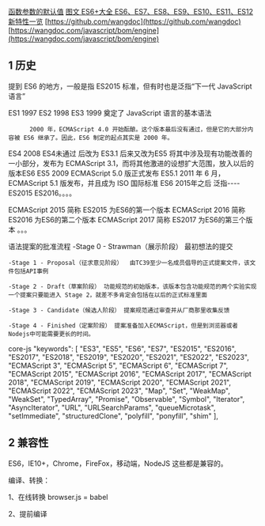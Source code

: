 [函数参数的默认值](https://juejin.cn/post/6844903631938912264)
[图文 ES6+大全 ES6、ES7、ES8、ES9、ES10、ES11、ES12 新特性一览](https://zhuanlan.zhihu.com/p/491868475)
[https://github.com/wangdoc](https://github.com/wangdoc)
[https://wangdoc.com/javascript/bom/engine](https://wangdoc.com/javascript/bom/engine)
## 1 历史


提到 ES6 的地方，一般是指 ES2015 标准，但有时也是泛指“下一代 JavaScript 语言”


ES1       1997
ES2       1998
ES3       1999  奠定了 JavaScript 语言的基本语法

          2000 年，ECMAScript 4.0 开始酝酿。这个版本最后没有通过，但是它的大部分内容被 ES6 继承了。因此，ES6 制定的起点其实是 2000 年。
ES4       2008  ES4未通过 后改为  ES3.1 后来又改为ES5
          将其中涉及现有功能改善的一小部分，发布为 ECMAScript 3.1，而将其他激进的设想扩大范围，放入以后的版本ES6
ES5       2009  ECMAScript 5.0 版正式发布
ES5.1     2011 年 6 月，ECMAScript 5.1 版发布，并且成为 ISO 国际标准
ES6       2015年之后   泛指----ES2015 ES2016。。。。

ECMAScript 2015  简称   ES2015  为ES6的第一个版本
ECMAScript 2016  简称   ES2016  为ES6的第二个版本
ECMAScript 2017  简称   ES2017  为ES6的第三个版本
。。。


语法提案的批准流程
    -Stage 0 - Strawman（展示阶段） 最初想法的提交

    -Stage 1 - Proposal（征求意见阶段）  由TC39至少一名成员倡导的正式提案文件，该文件包括API事例

    -Stage 2 - Draft（草案阶段） 功能规范的初始版本，该版本包含功能规范的两个实验实现 一个提案只要能进入 Stage 2，就差不多肯定会包括在以后的正式标准里面

    -Stage 3 - Candidate（候选人阶段） 提案规范通过审查并从厂商那里收集反馈

    -Stage 4 - Finished（定案阶段） 提案准备加入ECMAScript，但是到浏览器或者Nodejs中可能需要更长的时间。


core-js
"keywords": [
    "ES3",
    "ES5",
    "ES6",
    "ES7",
    "ES2015",
    "ES2016",
    "ES2017",
    "ES2018",
    "ES2019",
    "ES2020",
    "ES2021",
    "ES2022",
    "ES2023",
    "ECMAScript 3",
    "ECMAScript 5",
    "ECMAScript 6",
    "ECMAScript 7",
    "ECMAScript 2015",
    "ECMAScript 2016",
    "ECMAScript 2017",
    "ECMAScript 2018",
    "ECMAScript 2019",
    "ECMAScript 2020",
    "ECMAScript 2021",
    "ECMAScript 2022",
    "ECMAScript 2023",
    "Map",
    "Set",
    "WeakMap",
    "WeakSet",
    "TypedArray",
    "Promise",
    "Observable",
    "Symbol",
    "Iterator",
    "AsyncIterator",
    "URL",
    "URLSearchParams",
    "queueMicrotask",
    "setImmediate",
    "structuredClone",
    "polyfill",
    "ponyfill",
    "shim"
],

## 2 兼容性
ES6，IE10+，Chrome，FireFox，移动端，NodeJS 这些都是兼容的。

编译、转换：

1、在线转换 browser.js = babel

2、提前编译



